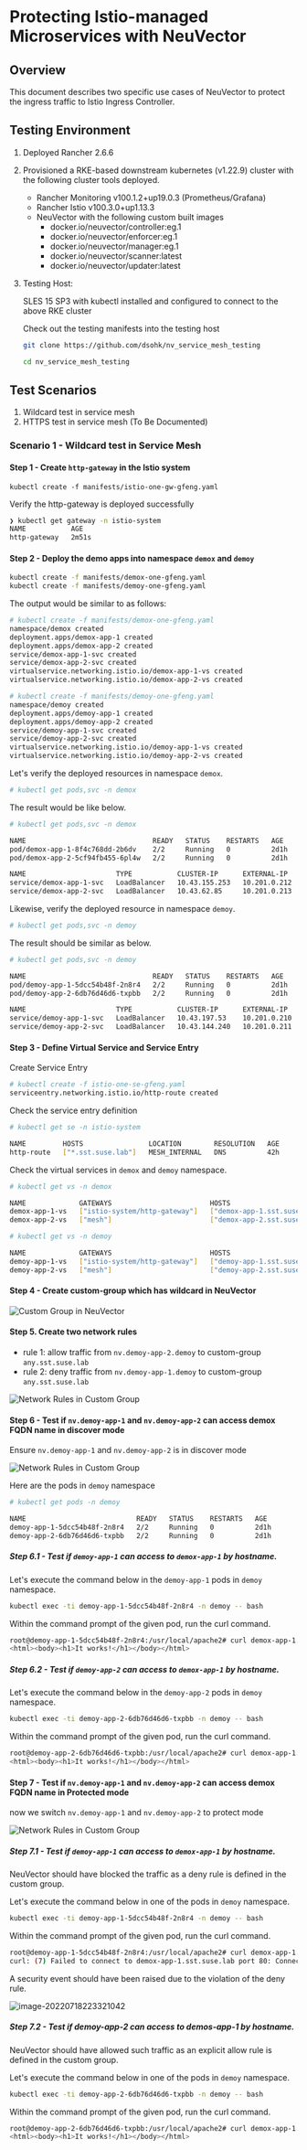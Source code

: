 # Protecting Istio-managed Microservices with NeuVector



## Overview

This document describes two specific use cases of NeuVector to protect the ingress traffic to Istio Ingress Controller.



## Testing Environment

1. Deployed Rancher 2.6.6

2. Provisioned a RKE-based downstream kubernetes (v1.22.9) cluster with the following cluster tools deployed.

   * Rancher Monitoring v100.1.2+up19.0.3 (Prometheus/Grafana)
   * Rancher Istio v100.3.0+up1.13.3
   * NeuVector with the following custom built images
     * docker.io/neuvector/controller:eg.1
     * docker.io/neuvector/enforcer:eg.1
     * docker.io/neuvector/manager:eg.1
     * docker.io/neuvector/scanner:latest
     * docker.io/neuvector/updater:latest


3. Testing Host:

   SLES 15 SP3 with kubectl installed and configured to connect to the above RKE cluster

   Check out the testing manifests into the testing host

   ```bash
   git clone https://github.com/dsohk/nv_service_mesh_testing
   
   cd nv_service_mesh_testing
   ```





## Test Scenarios

1. Wildcard test in service mesh
2. HTTPS test in service mesh (To Be Documented)



### Scenario 1 - Wildcard test in Service Mesh



#### Step 1 - Create `http-gateway` in the Istio system

```
kubectl create -f manifests/istio-one-gw-gfeng.yaml
```

Verify the http-gateway is deployed successfully

```bash
❯ kubectl get gateway -n istio-system
NAME           AGE
http-gateway   2m51s
```



#### Step 2 - Deploy the demo apps into namespace `demox` and `demoy`

```bash
kubectl create -f manifests/demox-one-gfeng.yaml
kubectl create -f manifests/demoy-one-gfeng.yaml
```

The output would be similar to as follows:

```bash
# kubectl create -f manifests/demox-one-gfeng.yaml
namespace/demox created
deployment.apps/demox-app-1 created
deployment.apps/demox-app-2 created
service/demox-app-1-svc created
service/demox-app-2-svc created
virtualservice.networking.istio.io/demox-app-1-vs created
virtualservice.networking.istio.io/demox-app-2-vs created

# kubectl create -f manifests/demoy-one-gfeng.yaml
namespace/demoy created
deployment.apps/demoy-app-1 created
deployment.apps/demoy-app-2 created
service/demoy-app-1-svc created
service/demoy-app-2-svc created
virtualservice.networking.istio.io/demoy-app-1-vs created
virtualservice.networking.istio.io/demoy-app-2-vs created
```

Let's verify the deployed resources in namespace `demox`.

```bash
# kubectl get pods,svc -n demox
```

The result would be like below.

```bash
# kubectl get pods,svc -n demox

NAME                               READY   STATUS    RESTARTS   AGE
pod/demox-app-1-8f4c768dd-2b6dv    2/2     Running   0          2d1h
pod/demox-app-2-5cf94fb455-6pl4w   2/2     Running   0          2d1h

NAME                      TYPE           CLUSTER-IP      EXTERNAL-IP    PORT(S)        AGE
service/demox-app-1-svc   LoadBalancer   10.43.155.253   10.201.0.212   80:30182/TCP   2d1h
service/demox-app-2-svc   LoadBalancer   10.43.62.85     10.201.0.213   80:31003/TCP   2d1h
```

Likewise, verify the deployed resource in namespace `demoy`.

```bash
# kubectl get pods,svc -n demoy
```

The result should be similar as below.

```bash
# kubectl get pods,svc -n demoy

NAME                               READY   STATUS    RESTARTS   AGE
pod/demoy-app-1-5dcc54b48f-2n8r4   2/2     Running   0          2d1h
pod/demoy-app-2-6db76d46d6-txpbb   2/2     Running   0          2d1h

NAME                      TYPE           CLUSTER-IP      EXTERNAL-IP    PORT(S)        AGE
service/demoy-app-1-svc   LoadBalancer   10.43.197.53    10.201.0.210   80:31317/TCP   2d1h
service/demoy-app-2-svc   LoadBalancer   10.43.144.240   10.201.0.211   80:31526/TCP   2d1h
```



#### Step 3 - Define Virtual Service and Service Entry



Create Service Entry

```bash
# kubectl create -f istio-one-se-gfeng.yaml
serviceentry.networking.istio.io/http-route created
```



Check the service entry definition

```bash
# kubectl get se -n istio-system

NAME         HOSTS                LOCATION        RESOLUTION   AGE
http-route   ["*.sst.suse.lab"]   MESH_INTERNAL   DNS          42h
```



Check the virtual services in `demox` and `demoy` namespace.

```bash
# kubectl get vs -n demox

NAME             GATEWAYS                        HOSTS                          AGE
demox-app-1-vs   ["istio-system/http-gateway"]   ["demox-app-1.sst.suse.lab"]   2d1h
demox-app-2-vs   ["mesh"]                        ["demox-app-2.sst.suse.lab"]   2d1h
```



```bash
# kubectl get vs -n demoy

NAME             GATEWAYS                        HOSTS                          AGE
demoy-app-1-vs   ["istio-system/http-gateway"]   ["demoy-app-1.sst.suse.lab"]   2d1h
demoy-app-2-vs   ["mesh"]                        ["demoy-app-2.sst.suse.lab"]   2d1h
```



#### Step 4 - Create custom-group which has wildcard in NeuVector

![Custom Group in NeuVector](images/nv-custom-group.png)



#### Step 5. Create two network rules

* rule 1: allow traffic from `nv.demoy-app-2.demoy` to custom-group `any.sst.suse.lab`
* rule 2: deny traffic from `nv.demoy-app-1.demoy` to custom-group `any.sst.suse.lab`

![Network Rules in Custom Group](images/nv-custom-group-netrules.png)



#### Step 6 - Test if `nv.demoy-app-1` and `nv.demoy-app-2` can access demox FQDN name in discover mode

Ensure `nv.demoy-app-1` and `nv.demoy-app-2`  is in discover mode

![Network Rules in Custom Group](images/nv-demo-app-group-discover-mode.png)



Here are the pods in `demoy` namespace

```bash
# kubectl get pods -n demoy

NAME                           READY   STATUS    RESTARTS   AGE
demoy-app-1-5dcc54b48f-2n8r4   2/2     Running   0          2d1h
demoy-app-2-6db76d46d6-txpbb   2/2     Running   0          2d1h
```



##### Step 6.1 - Test if `demoy-app-1` can access to `demox-app-1` by hostname.

Let's execute the command below in the `demoy-app-1` pods in `demoy` namespace.

```bash
kubectl exec -ti demoy-app-1-5dcc54b48f-2n8r4 -n demoy -- bash
```

Within the command prompt of the given pod, run the curl command.

```bash
root@demoy-app-1-5dcc54b48f-2n8r4:/usr/local/apache2# curl demox-app-1.sst.suse.lab
<html><body><h1>It works!</h1></body></html>
```



##### Step 6.2 - Test if `demoy-app-2` can access to `demox-app-1` by hostname. 

Let's execute the command below in the `demoy-app-2` pods in `demoy` namespace.

```bash
kubectl exec -ti demoy-app-2-6db76d46d6-txpbb -n demoy -- bash
```

Within the command prompt of the given pod, run the curl command.

```bash
root@demoy-app-2-6db76d46d6-txpbb:/usr/local/apache2# curl demox-app-1.sst.suse.lab
<html><body><h1>It works!</h1></body></html>
```



#### Step 7 - Test if `nv.demoy-app-1` and `nv.demoy-app-2` can access demox FQDN name in Protected mode

now we switch `nv.demoy-app-1` and `nv.demoy-app-2`  to protect mode

![Network Rules in Custom Group](images/nv-demo-app-group-protect-mode.png)





##### Step 7.1 - Test if `demoy-app-1` can access to `demox-app-1` by hostname.

NeuVector should have blocked the traffic as a deny rule is defined in the custom group.

Let's execute the command below in one of the pods in `demoy` namespace.

```bash
kubectl exec -ti demoy-app-1-5dcc54b48f-2n8r4 -n demoy -- bash
```

Within the command prompt of the given pod, run the curl command.

```bash
root@demoy-app-1-5dcc54b48f-2n8r4:/usr/local/apache2# curl demox-app-1.sst.suse.lab
curl: (7) Failed to connect to demox-app-1.sst.suse.lab port 80: Connection timed out
```

A security event should have been raised due to the violation of the deny rule.

![image-20220718223321042](images/nv-security-event-deny.png)



##### Step 7.2 - Test if demoy-app-2 can access to demos-app-1 by hostname.

NeuVector should have allowed such traffic as an explicit allow rule is defined in the custom group.

Let's execute the command below in one of the pods in `demoy` namespace.

```bash
kubectl exec -ti demoy-app-2-6db76d46d6-txpbb -n demoy -- bash
```

Within the command prompt of the given pod, run the curl command.

```bash
root@demoy-app-2-6db76d46d6-txpbb:/usr/local/apache2# curl demox-app-1.sst.suse.lab
<html><body><h1>It works!</h1></body></html>
```
